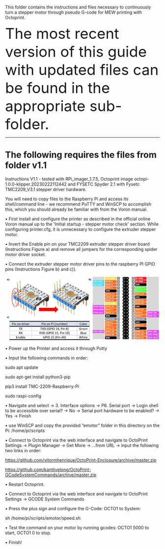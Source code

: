 This folder contains the instructions and files necessary to continuously turn a stepper motor through pseudo G-code for MEW printing with Octoprint.

<font size="10"> The most recent version of this guide with updated files can be found in the appropriate sub-folder. </font>

-----

# The following requires the files from folder v1.1



Instructions V1.1 - tested with RPi_imager_1.7.5, Octoprint image octopi-1.0.0-klipper.20230222112442 and FYSETC Spyder 2.1 with Fysetc TMC2209_V3.1 stepper driver hardware.


You will need to copy files to the Raspberry Pi and access its shell/command line - we recommend PuTTY and WinSCP to accomplish this, which you should already be familiar with from the Voron manual.

•	First install and configure the printer as described in the official online Voron manual up to the 'Initial startup - stepper motor check' section. While configuring printer.cfg, it is unnecessary to configure the extruder stepper motor. 

•	Invert the Enable pin on your TMC2209 extruder stepper driver board (Instructions Figure a) and remove all jumpers for the corresponding spider motor driver socket.

•	Connect the extruder stepper motor driver pins to the raspberry PI GPIO pins (Instructions Figure b) and c)).

![hardware modification and pin connections](motor_conversion.png)

•	Power up the Printer and access it through Putty

•   Input the following commands in order:

sudo apt update

sudo apt-get install python3-pip

pip3 install TMC-2209-Raspberry-Pi

sudo raspi-config

•   Navigate and select -> 3. Interface options  -> P6. Serial port  -> Login shell to be accessible over serial? -> No  -> Serial port hardware to be enabled? -> Yes  -> Finish

•   use WinSCP and copy the provided “emotor” folder in this directory on the Pi: /home/pi/scripts

•   Connect to Octoprint via the web interface and navigate to OctoPrint Settings -> Plugin Manager -> Get More -> ...from URL -> input the following two links in order:

https://github.com/vitormhenrique/OctoPrint-Enclosure/archive/master.zip

https://github.com/kantlivelong/OctoPrint-GCodeSystemCommands/archive/master.zip

•   Restart Octoprint.

•   Connect to Octoprint via the web interface and navigate to OctoPrint Settings -> GCODE System Commands

•	Press the plus sign and configure the G-Code: OCTO1 to System:

sh /home/pi/scripts/emotor/speed.sh

•   Test the command on your motor by running gcodes: OCTO1 5000 to start, OCTO1 0 to stop.

•   Finish!


